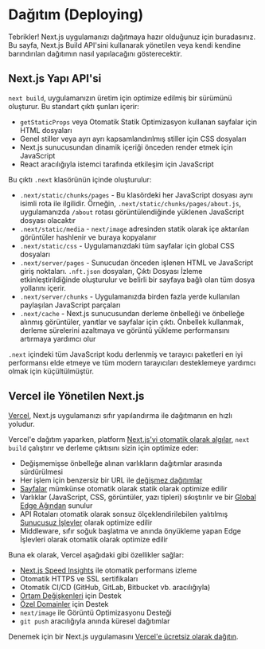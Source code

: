 # Dağıtım (Deploying)

Tebrikler! Next.js uygulamanızı dağıtmaya hazır olduğunuz için buradasınız. Bu sayfa, Next.js Build API'sini kullanarak yönetilen veya kendi kendine barındırılan dağıtımın nasıl yapılacağını gösterecektir.

## Next.js Yapı API'si

`next build`, uygulamanızın üretim için optimize edilmiş bir sürümünü oluşturur. Bu standart çıktı şunları içerir:

- `getStaticProps` veya Otomatik Statik Optimizasyon kullanan sayfalar için HTML dosyaları
- Genel stiller veya ayrı ayrı kapsamlandırılmış stiller için CSS dosyaları
- Next.js sunucusundan dinamik içeriği önceden render etmek için JavaScript
- React aracılığıyla istemci tarafında etkileşim için JavaScript

Bu çıktı `.next` klasörünün içinde oluşturulur:

- `.next/static/chunks/pages` - Bu klasördeki her JavaScript dosyası aynı isimli rota ile ilgilidir. Örneğin, `.next/static/chunks/pages/about.js`, uygulamanızda `/about` rotası görüntülendiğinde yüklenen JavaScript dosyası olacaktır
- `.next/static/media` - `next/image` adresinden statik olarak içe aktarılan görüntüler hashlenir ve buraya kopyalanır
- `.next/static/css` - Uygulamanızdaki tüm sayfalar için global CSS dosyaları
- `.next/server/pages` - Sunucudan önceden işlenen HTML ve JavaScript giriş noktaları. `.nft.json` dosyaları, Çıktı Dosyası İzleme etkinleştirildiğinde oluşturulur ve belirli bir sayfaya bağlı olan tüm dosya yollarını içerir.
- `.next/server/chunks` - Uygulamanızda birden fazla yerde kullanılan paylaşılan JavaScript parçaları
- `.next/cache` - Next.js sunucusundan derleme önbelleği ve önbelleğe alınmış görüntüler, yanıtlar ve sayfalar için çıktı. Önbellek kullanmak, derleme sürelerini azaltmaya ve görüntü yükleme performansını artırmaya yardımcı olur

`.next` içindeki tüm JavaScript kodu derlenmiş ve tarayıcı paketleri en iyi performansı elde etmeye ve tüm modern tarayıcıları desteklemeye yardımcı olmak için küçültülmüştür.

## Vercel ile Yönetilen Next.js

[Vercel](https://vercel.com/?utm_source=next-site&utm_medium=docs&utm_campaign=next-website), Next.js uygulamanızı sıfır yapılandırma ile dağıtmanın en hızlı yoludur.

Vercel'e dağıtım yaparken, platform [Next.js'yi otomatik olarak algılar](https://vercel.com/solutions/nextjs?utm_source=next-site&utm_medium=docs&utm_campaign=next-website), `next build` çalıştırır ve derleme çıktısını sizin için optimize eder:

- Değişmemişse önbelleğe alınan varlıkların dağıtımlar arasında sürdürülmesi
- Her işlem için benzersiz bir URL ile [değişmez dağıtımlar](https://vercel.com/features/previews?utm_source=next-site&utm_medium=docs&utm_campaign=next-website)
- [Sayfalar](https://nextjs.org/docs/pages/building-your-application/rendering/automatic-static-optimization) mümkünse otomatik olarak statik olarak optimize edilir
- Varlıklar (JavaScript, CSS, görüntüler, yazı tipleri) sıkıştırılır ve bir [Global Edge Ağından](https://vercel.com/features/infrastructure?utm_source=next-site&utm_medium=docs&utm_campaign=next-website) sunulur
- API Rotaları otomatik olarak sonsuz ölçeklendirilebilen yalıtılmış [Sunucusuz İşlevler](https://vercel.com/features/infrastructure?utm_source=next-site&utm_medium=docs&utm_campaign=next-website) olarak optimize edilir
- Middleware, sıfır soğuk başlatma ve anında önyükleme yapan Edge İşlevleri olarak otomatik olarak optimize edilir

Buna ek olarak, Vercel aşağıdaki gibi özellikler sağlar:

- [Next.js Speed Insights](https://vercel.com/analytics?utm_source=next-site&utm_medium=docs&utm_campaign=next-website) ile otomatik performans izleme
- Otomatik HTTPS ve SSL sertifikaları
- Otomatik CI/CD (GitHub, GitLab, Bitbucket vb. aracılığıyla)
- [Ortam Değişkenleri](https://vercel.com/docs/environment-variables?utm_source=next-site&utm_medium=docs&utm_campaign=next-website) için Destek
- [Özel Domainler](https://vercel.com/docs/custom-domains?utm_source=next-site&utm_medium=docs&utm_campaign=next-website) için Destek
- `next/image` ile Görüntü Optimizasyonu Desteği
- `git push` aracılığıyla anında küresel dağıtımlar

Denemek için bir Next.js uygulamasını [Vercel'e ücretsiz olarak dağıtın](https://vercel.com/new/git/external?repository-url=https://github.com/vercel/next.js/tree/canary/examples/hello-world&project-name=hello-world&repository-name=hello-world&utm_source=next-site&utm_medium=docs&utm_campaign=next-website).
